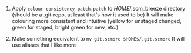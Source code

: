 1. Apply `colour-consistency-patch.patch` to $HOME$/.scm_breeze directory (should be a .git-repo, at least that's how it used to be)
   It will make colouring more consistent and intuitive (yellow for unstaged changed, green for staged, bright green for new, etc.)

2. Make something equivalent to `mv git.scmbrc $HOME$/.git.scmbrc`
   It will use aliases that I like more
